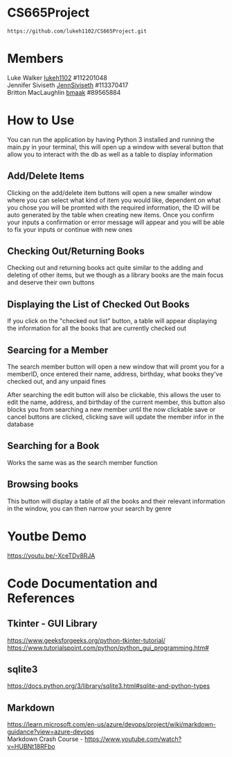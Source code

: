 # CS665Project
    https://github.com/lukeh1102/CS665Project.git

# Members
Luke Walker [lukeh1102](https://github.com/lukeh1102) #112201048  
Jennifer Siviseth [JennSiviseth](https://github.com/JennSiviseth) #113370417  
Britton MacLaughlin [bmaak](https://github.com/bmaak) #89565884

# How to Use
You can run the application by having Python 3 installed and running the main.py in your terminal,
this will open up a window with several button that allow you to interact with the db as well as a table to display information
## Add/Delete Items
Clicking on the add/delete item buttons will open a new smaller window where you can select what kind of item you would like,
dependent on what you chose you will be promted with the required information, the ID will be auto generated by the table when creating new items.
Once you confirm your inputs a confirmation or error message will appear and you will be able to fix your inputs or continue with new ones

## Checking Out/Returning Books
Checking out and returning books act quite similar to the adding and deleting of other items, but we though as a library books are the main focus and deserve their own buttons

## Displaying the List of Checked Out Books
If you click on the "checked out list" button, a table will appear displaying the information for all the books that are currently checked out

## Searcing for a Member
The search member button will open a new window that will promt you for a memberID, once entered their name, address, birthday, what books they've checked out, and any unpaid fines

After searching the edit button will also be clickable, this allows the user to edit the name, address, and birthday of the current member, this button also blocks you from searching a new member until the now clickable save or cancel buttons are clicked, clicking save will update the member infor in the database

## Searching for a Book
Works the same was as the search member function

## Browsing books
This button will display a table of all the books and their relevant information in the window, you can then narrow your search by genre

# Youtbe Demo
https://youtu.be/-XceTDv8RJA
# Code Documentation and References
## Tkinter - GUI Library
https://www.geeksforgeeks.org/python-tkinter-tutorial/  
https://www.tutorialspoint.com/python/python_gui_programming.htm#  
## sqlite3
https://docs.python.org/3/library/sqlite3.html#sqlite-and-python-types

## Markdown
https://learn.microsoft.com/en-us/azure/devops/project/wiki/markdown-guidance?view=azure-devops  
Markdown Crash Course - https://www.youtube.com/watch?v=HUBNt18RFbo
